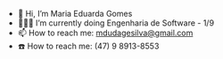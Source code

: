 - 👋 Hi, I’m Maria Eduarda Gomes
- 👩🏽‍🎓 I’m currently doing Engenharia de Software - 1/9
- 📫 How to reach me: mdudagesilva@gmail.com
- ☎️ How to reach me: (47) 9 8913-8553

<!---
maria-eduarda-gomes/maria-eduarda-gomes is a ✨ special ✨ repository because its `README.md` (this file) appears on your GitHub profile.
You can click the Preview link to take a look at your changes.
--->
